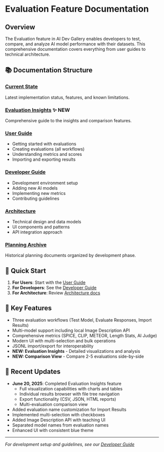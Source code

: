 # Evaluation Feature Documentation

## Overview

The Evaluation feature in AI Dev Gallery enables developers to test, compare, and analyze AI model performance with their datasets. This comprehensive documentation covers everything from user guides to technical architecture.

## 📚 Documentation Structure

### [Current State](current-state.md)
Latest implementation status, features, and known limitations.

### [Evaluation Insights](evaluation-insights.md) ✨ NEW
Comprehensive guide to the insights and comparison features.

### [User Guide](user-guide/)
- Getting started with evaluations
- Creating evaluations (all workflows)
- Understanding metrics and scores
- Importing and exporting results

### [Developer Guide](developer-guide/)
- Development environment setup
- Adding new AI models
- Implementing new metrics
- Contributing guidelines

### [Architecture](architecture/)
- Technical design and data models
- UI components and patterns
- API integration approach

### [Planning Archive](planning-archive/)
Historical planning documents organized by development phase.

## 🚀 Quick Start

1. **For Users**: Start with the [User Guide](user-guide/README.md)
2. **For Developers**: See the [Developer Guide](developer-guide/README.md)
3. **For Architecture**: Review [Architecture docs](architecture/README.md)

## 🎯 Key Features

- Three evaluation workflows (Test Model, Evaluate Responses, Import Results)
- Multi-model support including local Image Description API
- Comprehensive metrics (SPICE, CLIP, METEOR, Length Stats, AI Judge)
- Modern UI with multi-selection and bulk operations
- JSONL import/export for interoperability
- **NEW: Evaluation Insights** - Detailed visualizations and analysis
- **NEW: Comparison View** - Compare 2-5 evaluations side-by-side

## 📝 Recent Updates

- **June 20, 2025**: Completed Evaluation Insights feature
  - Full visualization capabilities with charts and tables
  - Individual results browser with file tree navigation
  - Export functionality (CSV, JSON, HTML reports)
  - Multi-evaluation comparison view
- Added evaluation name customization for Import Results
- Implemented multi-selection with checkboxes
- Added Image Description API with teaching UI
- Separated model names from evaluation names
- Enhanced UI with consistent blue theme

---

*For development setup and guidelines, see our [Developer Guide](developer-guide/README.md)*
